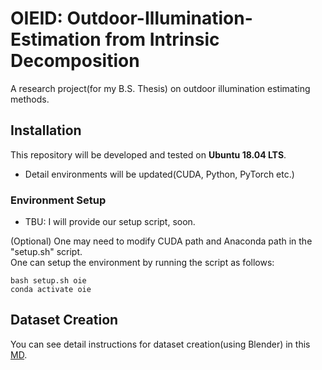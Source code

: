 # OIEID: Outdoor-Illumination-Estimation from Intrinsic Decomposition

A research project(for my B.S. Thesis) on outdoor illumination estimating methods.


## Installation
This repository will be developed and tested on **Ubuntu 18.04 LTS**.
- Detail environments will be updated(CUDA, Python, PyTorch etc.)

### Environment Setup
- TBU: I will provide our setup script, soon.

(Optional) One may need to modify CUDA path and Anaconda path in the "setup.sh" script. \
One can setup the environment by running the script as follows:
```
bash setup.sh oie
conda activate oie
```

## Dataset Creation
You can see detail instructions for dataset creation(using Blender) in this [MD](./docs/DATA.md).
